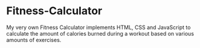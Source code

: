 # Fitness-Calculator
My very own Fitness Calculator implements HTML, CSS and JavaScript to calculate the amount of calories burned during a workout based on various amounts of exercises.
